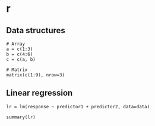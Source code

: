 # r

## Data structures

```{r}
# Array
a = c(1:3)
b = c(4:6)
c = c(a, b)

# Matrix
matrix(c(1:9), nrow=3)
```



## Linear regression

```{r}
lr = lm(response ~ predictor1 + predictor2, data=data)

summary(lr)
```



